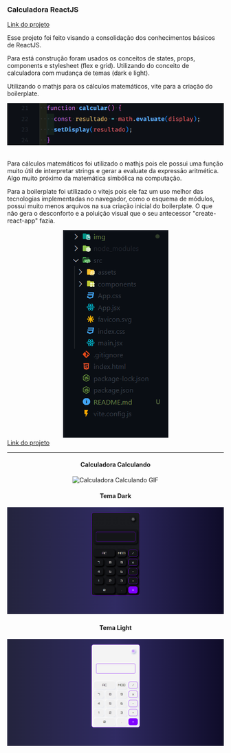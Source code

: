 ### Calculadora ReactJS
<a href="https://calculadora-react-psi.vercel.app/">Link do projeto</a>

Esse projeto foi feito visando a consolidação dos conhecimentos básicos de ReactJS.

Para está construção foram usados os conceitos de states, props, components e stylesheet (flex e grid). Utilizando do conceito de calculadora com mudança de temas (dark e light).

Utilizando o mathjs para os cálculos matemáticos, vite para a criação do boilerplate.

<img src="./img/mathjs.png" alt="Imagem do Projeto"><br><br>

Para cálculos matemáticos foi utilizado o mathjs pois ele possui uma função muito útil de interpretar strings e gerar a evaluate da expressão aritmética. Algo muito próximo da matemática simbólica na computação.

Para a boilerplate foi utilizado o vitejs pois ele faz um uso melhor das tecnologias implementadas no navegador, como o esquema de módulos, possui muito menos arquivos na sua criação inicial do boilerplate. O que não gera o desconforto e a poluição visual que o seu antecessor "create-react-app" fazia.
<div style="width: 100%; text-align: center;">
    <img  src="./img/vite.png" alt="Imagem do Projeto">
</div>
<a href="https://calculadora-react-psi.vercel.app/">Link do projeto</a>
<hr>
<div style="width: 100%; text-align: center;">
    <h4>Calculadora Calculando</h4>
    <img src=".\img\calculadora-calculando.gif" alt="Calculadora Calculando GIF">
    <h4>Tema Dark</h4>
    <img src=".\img\dark.png" alt="Tema Dark">
    <h4>Tema Light</h4>
    <img src=".\img\light.png" alt="Tema Dark">
</div>

